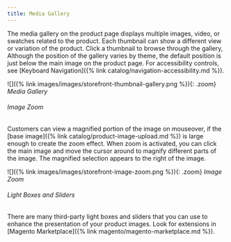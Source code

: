 ```yaml
---
title: Media Gallery
---
```


The media gallery on the product page displays multiple images, video, or swatches related to the product. Each thumbnail can show a different view or variation of the product. Click a thumbnail to browse through the gallery, Although the position of the gallery varies by theme, the default position is just below the main image on the product page. For accessibility controls, see [Keyboard Navigation]({% link catalog/navigation-accessibility.md %}).

![]({% link images/images/storefront-thumbnail-gallery.png %}){: .zoom}
*Media Gallery*

###### Image Zoom

Customers can view a magnified portion of the image on mouseover, if the [base image]({% link catalog/product-image-upload.md %}) is large enough to create the zoom effect. When zoom is activated, you can click the main image and move the cursor around to magnify different parts of the image. The magnified selection appears to the right of the image.

![]({% link images/images/storefront-image-zoom.png %}){: .zoom}
*Image Zoom*

###### Light Boxes and Sliders

There are many third-party light boxes and sliders that you can use to enhance the presentation of your product images. Look for extensions in [Magento Marketplace]({% link magento/magento-marketplace.md %}).
